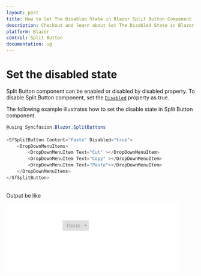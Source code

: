 ```yaml
---
layout: post
title: How to Set The Disabled State in Blazor Split Button Component | Syncfusion
description: Checkout and learn about Set The Disabled State in Blazor Split Button component of Syncfusion, and more details.
platform: Blazor
control: Split Button
documentation: ug
---
```


# Set the disabled state

Split Button component can be enabled or disabled by disabled property. To disable Split Button component, set the [`Disabled`](https://help.syncfusion.com/cr/blazor/Syncfusion.Blazor.SplitButtons.SfSplitButton.html#Syncfusion_Blazor_SplitButtons_SfSplitButton_Disabled) property as true.

The following example illustrates how to set the disable state in Split Button component.

```csharp
@using Syncfusion.Blazor.SplitButtons

<SfSplitButton Content="Paste" Disabled="true">
    <DropDownMenuItems>
        <DropDownMenuItem Text="Cut" ></DropDownMenuItem>
        <DropDownMenuItem Text="Copy" ></DropDownMenuItem>
        <DropDownMenuItem Text="Paste"></DropDownMenuItem>
    </DropDownMenuItems>
</SfSplitButton>
  
```

Output be like

![Split Button Sample](./../images/sb-disabled.png)